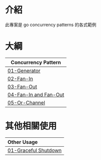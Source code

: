 # 介紹

此專案是 go concurrency patterns 的各式範例

# 大綱


| Concurrency Pattern                          |
|----------------------------------------------|
 | [01-Generator](./01-generator)               | 
 | [02-Fan-In](./02-fan-in)                     | 
 | [03-Fan-Out](./03-fan-out)                   | 
 | [04-Fan-In and Fan-Out](./04-fan-in-fan-out) |
 | [05-Or-Channel](./05-or-channel)             |

# 其他相關使用

| Other Usage                                 |
|:--------------------------------------------|
| [01-Graceful Shutdown](./other/01-graceful) | 
